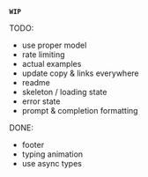 **`WIP`**

TODO:

- use proper model
- rate limiting
- actual examples
- update copy & links everywhere
- readme
- skeleton / loading state
- error state
- prompt & completion formatting

DONE:

- footer
- typing animation
- use async types
